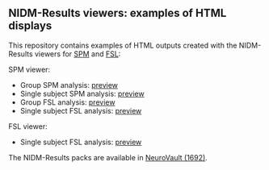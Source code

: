 ## NIDM-Results viewers: examples of HTML displays 

This repository contains examples of HTML outputs created with the NIDM-Results viewers for [SPM](https://github.com/incf-nidash/nidmresults-spmhtml) and [FSL](https://github.com/incf-nidash/nidmresults-fslhtml):

SPM viewer: 
 - Group SPM analysis: [preview](https://rawgit.com/incf-nidash/OHBM2017_NIDMResults_viewers/master/OHBM%20HTML/spm_group_ols_in_spm.html)
 - Single subject SPM analysis: [preview](https://rawgit.com/incf-nidash/OHBM2017_NIDMResults_viewers/master/OHBM%20HTML/spm_default_in_spm.html)
 - Group FSL analysis: [preview](https://rawgit.com/incf-nidash/OHBM2017_NIDMResults_viewers/master/OHBM%20HTML/fsl_group_ols_in_spm.html)
 - Single subject FSL analysis: [preview](https://rawgit.com/incf-nidash/OHBM2017_NIDMResults_viewers/master/OHBM%20HTML/fsl_default_in_spm.html)

FSL viewer: 
 - Single subject FSL analysis: [preview](https://rawgit.com/incf-nidash/OHBM2017_NIDMResults_viewers/master/OHBM%20HTML/fsl_default_in_fsl/stats.html)

The NIDM-Results packs are available in [NeuroVault (1692)](neurovault.org/collections/1692/).
